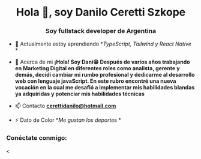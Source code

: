 <h1 align="center">Hola 👋, soy Danilo Ceretti Szkope</h1>
<h3 align="center">Soy fullstack developer de Argentina</h3>

- 🌱 Actualmente estoy aprendiendo **TypeScript, Tailwind y React Native* *

- 💬 Acerca de mi **¡Hola! Soy Dani😁 Después de varios años trabajando en Marketing Digital en diferentes roles como analista, gerente y demás, decidí cambiar mi rumbo profesional y dedicarme al desarrollo web con lenguaje javaScript. En este rubro encontré una nueva vocación en la cual me desafió a implementar mis habilidades blandas ya adquiridas y potenciar mis habilidades técnicas**

- 📫 Contacto **cerettidanilo@hotmail.com**

- ⚡ Dato de Color **Me gustan los deportes* *

<h3 align="left">Conéctate conmigo:</h3>
<

